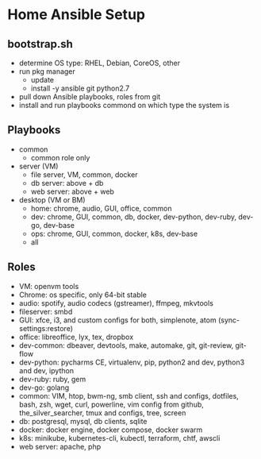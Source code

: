 # Home Ansible Setup

## bootstrap.sh
- determine OS type: RHEL, Debian, CoreOS, other
- run pkg manager
    - update
    - install -y ansible git python2.7
- pull down Ansible playbooks, roles from git
- install and run playbooks commond on which type the system is

## Playbooks
- common
    - common role only
- server (VM)
    - file server, VM, common, docker
    - db server: above + db
    - web server: above + web
- desktop (VM or BM)
    - home: chrome, audio, GUI, office, common
    - dev: chrome, GUI, common, db, docker, dev-python, dev-ruby, dev-go, dev-base
    - ops: chrome, GUI, common, docker, k8s, dev-base
    - all

## Roles
- VM: openvm tools
- Chrome: os specific, only 64-bit stable
- audio: spotify, audio codecs (gstreamer),  ffmpeg, mkvtools
- fileserver: smbd
- GUI: xfce, i3, and custom configs for both, simplenote, atom (sync-settings:restore)
- office: libreoffice, lyx, tex, dropbox
- dev-common: dbeaver, devtools, make, automake, git, git-review, git-flow
- dev-python: pycharms CE, virtualenv, pip, python2 and dev, python3 and dev, ipython
- dev-ruby: ruby, gem
- dev-go: golang
- common: VIM, htop, bwm-ng, smb client, ssh and configs, dotfiles, bash, zsh, wget, curl, powerline, vim config from github, the\_silver\_searcher, tmux and configs, tree, screen
- db: postgresql, mysql, db clients, sqlite
- docker: docker engine, docker compose, docker swarm
- k8s: minikube, kubernetes-cli, kubectl, terraform, chtf, awscli
- web server: apache, php
